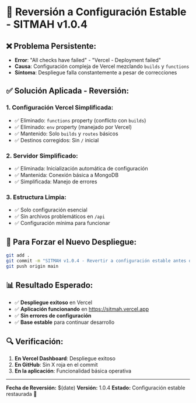 # 🔄 Reversión a Configuración Estable - SITMAH v1.0.4

## ❌ **Problema Persistente:**
- **Error**: "All checks have failed" - "Vercel - Deployment failed"
- **Causa**: Configuración compleja de Vercel mezclando `builds` y `functions`
- **Síntoma**: Despliegue falla constantemente a pesar de correcciones

## ✅ **Solución Aplicada - Reversión:**

### **1. Configuración Vercel Simplificada:**
- ✅ Eliminado: `functions` property (conflicto con `builds`)
- ✅ Eliminado: `env` property (manejado por Vercel)
- ✅ Mantenido: Solo `builds` y `routes` básicos
- ✅ Destinos corregidos: Sin `/` inicial

### **2. Servidor Simplificado:**
- ✅ Eliminada: Inicialización automática de configuración
- ✅ Mantenida: Conexión básica a MongoDB
- ✅ Simplificada: Manejo de errores

### **3. Estructura Limpia:**
- ✅ Solo configuración esencial
- ✅ Sin archivos problemáticos en `/api`
- ✅ Configuración mínima para funcionar

## 🎯 **Para Forzar el Nuevo Despliegue:**

```bash
git add .
git commit -m "SITMAH v1.0.4 - Revertir a configuración estable antes de verificador"
git push origin main
```

## 📊 **Resultado Esperado:**

- ✅ **Despliegue exitoso** en Vercel
- ✅ **Aplicación funcionando** en https://sitmah.vercel.app
- ✅ **Sin errores de configuración**
- ✅ **Base estable** para continuar desarrollo

## 🔍 **Verificación:**

1. **En Vercel Dashboard**: Despliegue exitoso
2. **En GitHub**: Sin X roja en el commit
3. **En la aplicación**: Funcionalidad básica operativa

---
**Fecha de Reversión:** $(date)
**Versión:** 1.0.4
**Estado:** Configuración estable restaurada 🔄 